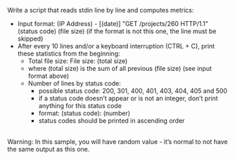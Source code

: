 Write a script that reads stdin line by line and computes metrics:

- Input format: (IP Address) - [(date)] "GET /projects/260 HTTP/1.1" (status code) (file size) (if the format is not this one, the line must be skipped)
- After every 10 lines and/or a keyboard interruption (CTRL + C), print these statistics from the beginning:
	- Total file size: File size: (total size)
	- where (total size) is the sum of all previous (file size) (see input format above)
	- Number of lines by status code:
		- possible status code: 200, 301, 400, 401, 403, 404, 405 and 500
		- if a status code doesn’t appear or is not an integer, don’t print anything for this status code
		- format: (status code): (number)
		- status codes should be printed in ascending order
<br>
Warning: In this sample, you will have random value - it’s normal to not have the same output as this one.
